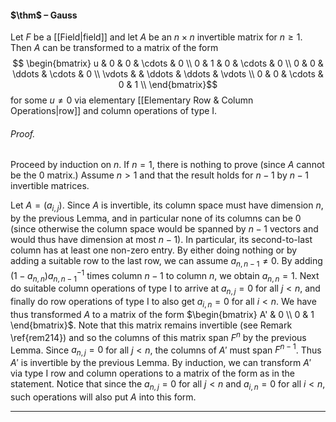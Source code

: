 #### $\thm$ – Gauss
Let $F$ be a [[Field|field]] and let $A$ be an $n \times n$ invertible matrix for $n \geq 1$. Then $A$ can be transformed to a matrix of the form $$ \begin{bmatrix}
     u & 0 & 0 & \cdots & 0 \\
     0 & 1 & 0 & \cdots & 0 \\
     0 & 0 & \ddots & \cdots & 0 \\
     \vdots & & \ddots & \ddots & \vdots  \\
     0 & 0 & \cdots & 0 & 1 \\
\end{bmatrix}$$ for some $u \ne 0$ via elementary [[Elementary Row & Column Operations|row]] and column operations of type I. 

###### *Proof.* 
Proceed by induction on $n$. If $n = 1$, there is nothing to prove (since $A$ cannot be the $0$ matrix.)  Assume $n > 1$ and that the result holds for $n-1$ by $n-1$ invertible matrices.

Let $A = (a_{i,j})$. Since $A$ is invertible, its column space must have dimension $n$, by the previous Lemma, and in particular none of its columns can be $0$ (since otherwise the column space would
be spanned by $n-1$ vectors and would thus have dimension at most $n-1$). In particular, its second-to-last column has at least one non-zero entry. By either doing nothing or by adding a suitable row to the last row, we can assume $a_{n,n-1} \ne 0$. By adding $(1 -a_{n,n}) a_{n,n-1}^{-1}$ times
column $n-1$ to column $n$, we obtain $a_{n,n} = 1$. Next do suitable column operations of type I to arrive at $a_{n,j} = 0$ for all $j < n$, and finally do row operations of type I to also get $a_{i,n} = 0$ for all $i < n$. We have thus transformed $A$ to a matrix of the form $\begin{bmatrix} A' & 0 \\ 0 & 1 \end{bmatrix}$.
Note that this matrix remains invertible (see Remark \ref{rem214}) and so the columns of this matrix span $F^n$ by the previous Lemma. Since $a_{n,j} = 0$ for all $j < n$,   the columns of $A'$ must span $F^{n-1}$. Thus $A'$ is invertible by the previous Lemma. By induction, we can transform $A'$ via type I row and column operations to a matrix of the form as in the statement. Notice that since the $a_{n,j} = 0$ for all $j < n$ and $a_{i,n} = 0$ for all $i < n$, such operations will also put $A$ into this form.
***